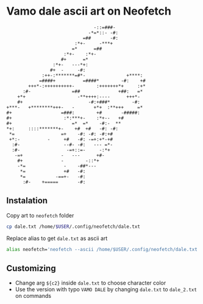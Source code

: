# Vamo dale ascii art on Neofetch

```text
                                -::=###-         
                              -*=*::- -#:          
                            =##       -#:          
                         :*+-     -***+            
                        =*      =##                
                     :*+-    :*+-                  
                    #+      =*                     
                 :*+-   ---*+:                     
                #+  -     -#:                      
             :++-:*******=#*-               +****: 
            =####+          =####*        -#:    +#
        +++*-:++++++++++-        :+++++++*+     :+*
      :#-               =##              +##:   =* 
    +*+                   -**++++:----      +++*-  
    #+                        -#:+###*        -#:  
+***-   +********+++-   -       +*+  :**+++     =* 
#+                  =###:        +#       -#####:  
#+                   :*:***+-    :*+--   +#        
#+                      =*  =*    -#:-  **         
*+:     ::::*******+-    +#  +#   -#: -#:          
 *=                 =+    -#: -#: -#:+#            
 +*:-          -     +#   -#: -=+:+*-+#            
  :#-                --#- -#:   --- =*-            
  :#-                 -=+::=-     -:*+             
   -=+              -   ---      +#-               
    #+              -        -::*+                 
    -*=              -    -##*---                  
     *=              +#   -#:                      
     *=           -==+-   -#:                      
      :#-    +=====       -#:                      
```

## Instalation

Copy art to `neofetch` folder

```bash
cp dale.txt /home/$USER/.config/neofetch/dale.txt
```

Replace alias to get `dale.txt` as ascii art

```bash
alias neofetch='neofetch --ascii /home/$USER/.config/neofetch/dale.txt'
```

## Customizing

* Change arg `${c2}` inside `dale.txt` to choose character color
* Use the version with typo `VAMO DALE` by changing `dale.txt` to `dale_2.txt` on commands
